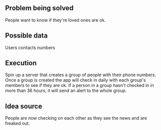 ## Problem being solved
People want to know if they're loved ones are ok.

## Possible data 
Users contacts numbers

## Execution 
Spin up a server that creates a group of people with their phone numbers. Once a group is created the app will check in daily with each group's members to see if they are ok. If a person in a group hasn't checked in in more than 36 hours, it will send an alert to the whole group.

## Idea source
People are now checking on each other as they see the news and are freaked out.

